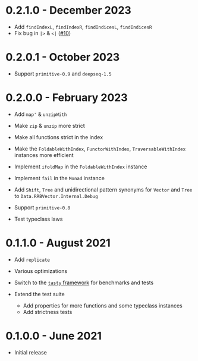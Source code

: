 # 0.2.1.0 - December 2023

* Add `findIndexL`, `findIndexR`, `findIndicesL`, `findIndicesR`
* Fix bug in `|>` & `<|` ([#10](https://github.com/konsumlamm/rrb-vector/issues/10))

# 0.2.0.1 - October 2023

* Support `primitive-0.9` and `deepseq-1.5`

# 0.2.0.0 - February 2023

* Add `map'` & `unzipWith`
* Make `zip` & `unzip` more strict
* Make all functions strict in the index
* Make the `FoldableWithIndex`, `FunctorWithIndex`, `TraversableWithIndex` instances more efficient
* Implement `ifoldMap` in the `FoldableWithIndex` instance
* Implement `fail` in the `Monad` instance
* Add `Shift`, `Tree` and unidirectional pattern synonyms for `Vector` and `Tree` to `Data.RRBVector.Internal.Debug`
* Support `primitive-0.8`

* Test typeclass laws

# 0.1.1.0 - August 2021

* Add `replicate`
* Various optimizations

* Switch to the [`tasty` framework](https://hackage.haskell.org/package/tasty) for benchmarks and tests
* Extend the test suite
  - Add properties for more functions and some typeclass instances
  - Add strictness tests

# 0.1.0.0 - June 2021

* Initial release

